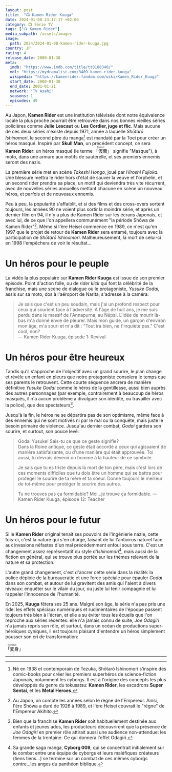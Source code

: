 ```yaml
---
layout: post
title:  "📺 Kamen Rider Kuuga"
date: 2024-01-08 23:17:17 +02:00
category: 📺 Série TV
tags: ["📺 Kamen Rider"]
media_subpath: /assets/images
image:
  path: 2024/2024-01-08-kamen-rider-kuuga.jpg
country: JP
rating: 4
release_date: 2000-01-30
meta:
  imdb: "https://www.imdb.com/title/tt0188340/"
  mdl: "https://mydramalist.com/3409-kamen-rider-kuuga"
  wikipedia: "https://kamenrider.fandom.com/wiki/Kamen_Rider_Kuuga"
  start_date: 2000-01-30
  end_date: 2001-01-21
  network: "TV Asahi"
  seasons: 1
  episodes: 49
---
```


Au Japon, **Kamen Rider** est une institution télévisée dont notre équivalence locale la plus proche pourrait être retrouvée dans nos bonnes vieilles séries policières comme **Julie Lescaut** ou **Les Cordier, juge et flic**. Mais aucune de ces deux séries n'existe depuis 1971, année à laquelle *Shōtarō Ishinomori*, le second père du manga[^1] est mandaté par la Toei pour créer un héros masqué. Inspiré par **Skull Man**, un précédent concept, ce sera **Kamen Rider**: un héros masqué (le terme <ruby>「仮面<rt>Kamen</rt>」</ruby> signifie "Masque"), à moto, dans une armure aux motifs de sauterelle, et ses premiers ennemis seront des nazis.

La première série met en scène *Takeshi Hongo*, joué par *Hiroshi Fujioka*. Une blessure mettra le rider hors d'état de sauver la veuve et l'orphelin, et un second rider prendra sa place, un motif qui deviendra très vite récurrent, avec de nouvelles séries annuelles mettant chacune en scène un nouveau héros, et parfois et de nouveaux ennemis.

Peu à peu, la popularité s'affaiblit, et si des films et des cross-overs sortent toujours, les années 90 ne voient plus sortir la moindre série, et après un dernier film en 94, il n'y a plus de Kamen Rider sur les écrans Japonais, et avec lui, de ce que l'on appellera communément "la période Shōwa de Kamen Rider"[^2]. Même si l'ère Heisei commence en 1989, ce n'est qu'en 1997 que le projet de retour de **Kamen Rider** sera entamé, toujours avec la participation de *Shōtarō Ishinomori*. Malheureusement, la mort de celui-ci en 1998 l'empêchera de voir le résultat...

# Un héros pour le peuple

La vidéo la plus populaire sur **Kamen Rider Kuuga** est issue de son premier épisode. Point d'action folle, ou de *rider kick* qui font la célébrité de la franchise, mais une scène de dialogue où le protagoniste, *Yusuke Godai*, assis sur sa moto, dos à l'aéroport de Narita, s'adresse à la caméra:

>Je sais que c'est un peu soudain, mais j'ai un profond respect pour ceux qui sourient face à l'adversité. A l'âge de huit ans, je me suis perdu dans le massif de l'Annapurna, au Népal. L'idée de mourir là-bas m'a donné envie de pleurer. Mais mon guide, un garçon d'environ mon âge, m'a souri et m'a dit : "Tout ira bien, ne t'inquiète pas." C'est cool, non?   
> ― Kamen Rider Kuuga, <yt video="4sf3lf9VuW4">épisode 1: Revival</yt>

# Un héros pour être heureux

Tandis qu'il s'approche de l'objectif avec un grand sourire, le plan change et révèle un enfant en pleurs que notre protagoniste consolera le temps que ses parents le retrouvent. Cette courte séquence ancrera de manière définitive *Yusuke Godai* comme le héros de la gentillesse, aussi bien auprès des autres personnages (par exemple, contrairement à beaucoup de héros masqués, il n'a aucun problème à divulguer son identité, ou travailler avec la police), que des spectateurs[^3].

Jusqu'à la fin, le héros ne se départira pas de son optimisme, même face à des ennemis qui ne sont motivés ni par le mal ou la conquête, mais juste le besoin primaire de violence. Jusqu'au dernier combat, *Godai* gardera son sourire, et surtout, son pouce levé:

>Godai Yusuke! Sais-tu ce que ce geste signifie?   
>Dans la Rome antique, ce geste était accordé à ceux qui agissaient de manière satisfaisante, ou d'une manière qui était approuvée. Toi aussi, tu devrais devenir un homme à la hauteur de ce symbole.   
>   
>Je sais que tu es triste depuis la mort de ton père, mais c'est lors de ces moments difficiles que tu dois être un homme qui se battra pour protéger le sourire de ta mère et ta soeur. Donne toujours le meilleur de toi-même pour protéger le sourire des autres.   
>   
>Tu ne trouves pas ça formidable? Moi...je trouve ça formidable.
> ― Kamen Rider Kuuga, <yt video="5oNKUdEw_Dg">épisode 12: Teacher</yt>

# Un héros pour le futur

Si le **Kamen Rider** original tenait ses pouvoirs de l'ingénierie nazie, cette fois-ci, c'est la nature qui s'en charge, faisant de lui l'antivirus naturel face aux invasions néfastes d'un mal précédemment enfoui sous terre. C'est un changement assez représentatif du style d'*Ishinomori*[^4], mais aussi de la fiction en général, qui se trouve plus portée sur les thèmes relevant de la nature et sa protection.

L'autre grand changement, c'est d'ancrer cette série dans la réalité: la police déploie de la bureaucratie et une force spéciale pour épauler *Godai* dans son combat, et autour de lui gravitent des amis qui l'aient à divers niveaux: enquêter sur le vilain du jour, ou juste lui tenir compagnie et lui rappeler l'innocence de l'humanité.


En 2025, **Kuuga** fêtera ses 25 ans. Malgré son âge, la série n'a pas pris une ride: les effets spéciaux numériques et rudimentaires de l'époque passent toujours très bien à l'écran, et elle a su éviter tous les écueils que l'on reproche aux séries récentes: elle n'a jamais connu de suite, *Joe Odagiri* n'a jamais repris son rôle, et surtout, dans un océan de productions super-héroïques cyniques, il est toujours plaisant d'entendre un héros simplement pousser son cri de transformation:

<ruby>「変身<rt>Henshin</rt>」</ruby>

* * *
[^1]: Né en 1938 et contemporain de Tezuka, <wiki>Shōtarō Ishinomori</wiki> s'inspire des comic-books pour créer les premiers superhéros de science-fiction Japonais, notamment les cyborgs. Il est à l'origine des concepts les plus développés du genre du <wiki>tokusatsu</wiki>: **Kamen Rider**, les escadrons **Super Sentai**, et les **Metal Heroes**.
[^2]: Au Japon, on compte les années selon le règne de l'Empereur. Ainsi, <wiki page="Ère Shōwa (1926-1989)">l'ère Shōwa</wiki> a duré de 1926 à 1989, et <wiki page="Ère Heisei">l'ère Heisei</wiki> couvrait le "règne" de l'Empereur <wiki>Akihito</wiki>.
[^3]: Bien que la franchise **Kamen Rider** soit habituellement destinée aux enfants et jeunes ados, les producteurs découvrirent que la présence de *Joe Odagiri* en premier rôle attirait aussi une audience non-attendue: les femmes de la trentaine. Ce qui donnera <wiki lang="en" page="Odagiri effect">l'effet Odagiri</wiki>.
[^4]: Sa grande saga manga, **Cyborg 009**, qui se concentrait initialement sur le combat entre une équipe de cyborgs et leurs maléfiques créateurs (tiens tiens...) se termine sur un combat de ces mêmes cyborgs contre...les anges du panthéon biblique.
